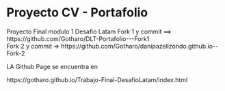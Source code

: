 <h1> Proyecto CV - Portafolio </h1>
Proyecto Final modulo 1 Desafio Latam Fork 1 y commit ==> https://github.com/Gotharo/DLT-Portafolio---Fork1
<br>
Fork 2 y commit => https://github.com/Gotharo/danipazelizondo.github.io--Fork-2


LA Github Page  se encuentra en 

<p> https://gotharo.github.io/Trabajo-Final-DesafioLatam/index.html </p>

